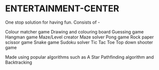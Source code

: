 # ENTERTAINMENT-CENTER

One stop solution for having fun.
Consists of - 

Colour matcher game
Drawing and colouring board
Guessing game
Hangman game
Maze/Level creator
Maze solver
Pong game
Rock paper scissor game
Snake game
Sudoku solver
Tic Tac Toe
Top down shooter game

Made using popular algorithms such as A Star Pathfinding algorithm and Backtracking
